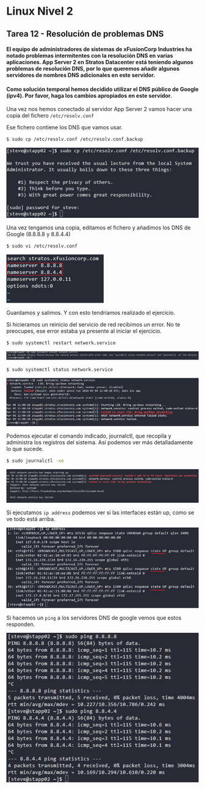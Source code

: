 # Linux Nivel 2

## Tarea 12 - Resolución de problemas DNS

#### El equipo de administradores de sistemas de xFusionCorp Industries ha notado problemas intermitentes con la resolución DNS en varias aplicaciones. App Server 2 en Stratos Datacenter está teniendo algunos problemas de resolución DNS, por lo que queremos añadir algunos servidores de nombres DNS adicionales en este servidor.

#### Como solución temporal hemos decidido utilizar el DNS público de Google (ipv4). Por favor, haga los cambios apropiados en este servidor.

Una vez nos hemos conectado al servidor App Server 2 vamos hacer una copia del fichero `/etc/resolv.conf`

Ese fichero contiene los DNS que vamos usar.

```bash
$ sudo cp /etc/resolv.conf /etc/resolv.conf.backup
```

![Copia de backup de fichero resolv.conf](/img/LINUX/LinuxL02/Task12_01_sudo_cp.png)

Una vez tengamos una copia, editamos el fichero y añadimos los DNS de Google (8.8.8.8 y 8.8.4.4)

```bash
$ sudo vi /etc/resolv.conf
```

![Añadir DNS Google](/img/LINUX/LinuxL02/Task12_02_resolvconf.png)

Guardamos y salimos. Y con esto tendríamos realizado el ejercicio.

Si hicieramos un reinicio del servicio de red recibimos un error. No te preocupes, ese error estaba ya presente al iniciar el ejercicio.

```bash
$ sudo systemctl restart network.service
```

![Reiniciar servicio de red](/img/LINUX/LinuxL02/Task12_03_sudo_systemctl_restart.png)

```bash
$ sudo systemctl status network.service
```

![Ver estado del servicio de red](/img/LINUX/LinuxL02/Task12_04_sudo_systemctl_status.png)

Podemos ejecutar el comando indicado, journalctl, que recopila y administra los registros del sistema. Así podemos ver más detalladamente lo que sucede.

```bash
$ sudo journalctl -xe
```

![Revisar error](/img/LINUX/LinuxL02/Task12_05_sudo_journal.png)

Si ejecutamos `ip address` podemos ver si las interfaces están up, como se ve todo está arriba.

![Ver interfaces](/img/LINUX/LinuxL02/Task12_06_ip_address.png)

Si hacemos un `ping` a los servidores DNS de google vemos que estos responden.

![Prueba de conexión](/img/LINUX/LinuxL02/Task12_07_ping.png)
